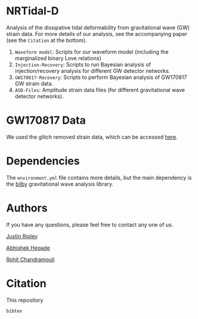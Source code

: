 # NRTidal-D

Analysis of the dissipative tidal deformability from gravitational wave (GW) strain data. 
For more details of our analysis, see the accompanying paper (see the `Citation` at the bottom). 

1. `Waveform model`: Scripts for our waveform model (including the marginalized binary Love relations) 
2. `Injection-Recovery`: Scripts to run Bayesian analysis of injection/recovery analysis for different GW detector networks.  
3. `GW170817-Recovery`: Scripts to perform Bayesian analysis of GW170817 GW strain data. 
3. `ASD-Files`: Amplitude strain data files (for different gravitational wave detector networks). 

# GW170817 Data 

We used the glitch removed strain data, which can be accessed [here](https://gwosc.org/events/GW170817/).

# Dependencies 

The `environment.yml` file contains more details, but the main dependency is the [bilby](https://lscsoft.docs.ligo.org/bilby/) gravitational wave analysis library.

# Authors

If you have any questions, please feel free to contact any one of us. 

[Justin Ripley](https://github.com/JLRipley314)

[Abhishek Hegade](https://github.com/AbhiHegade) 

[Rohit Chandramouli](https://github.com/rsc496)

# Citation

This repository 

```
bibtex 
``` 
